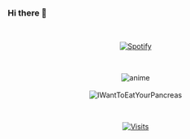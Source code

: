 ### Hi there 👋

&nbsp;<div align="center">
  [![Spotify](https://ghostof0days.vercel.app/api/spotify?background_color=0d1117&border_color=ffffff)](https://open.spotify.com/user/GhostOf0days)
</div>

&nbsp;<div align="center">
  ![anime](https://user-images.githubusercontent.com/70134418/226198536-03727838-e636-43f2-92f7-773873911c42.gif) <br><br>
  ![IWantToEatYourPancreas](https://user-images.githubusercontent.com/70134418/226198886-27a3506a-3f2d-487e-aabf-f563b1d22391.gif)
</div>

&nbsp;<div align="center">
  [![Visits](https://komarev.com/ghpvc/?username=GhostOf0days&logo=GitHub&label=github%20visits&color=336699&logoColor=white&style=flat-square)](https://github.com/GhostOf0days)
</div>